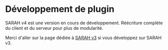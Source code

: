 # Développement de plugin

SARAH v4 est une version en cours de développement. Réécriture complète du client et du serveur pour plus de modularité.

Merci d'aller sur la page dédiée à [SARAH v3](plugin_dev_v3) si vous développez sur SARAH v3.

